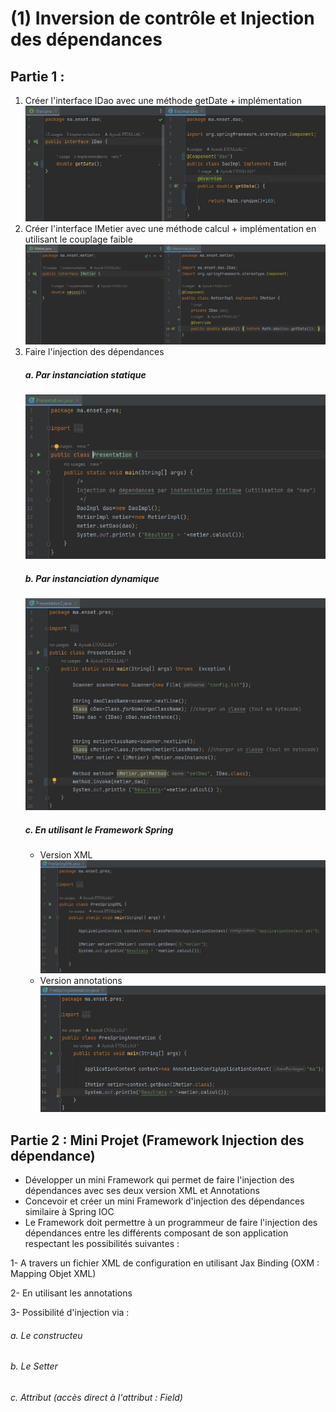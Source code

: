 # (1) Inversion de contrôle et Injection des dépendances

## Partie 1 :
1. Créer l'interface IDao avec une méthode getDate + implémentation
![](images/1.jpg)
2. Créer l'interface IMetier avec une méthode calcul + implémentation en utilisant le couplage faible
![](images/2.jpg)
3. Faire l'injection des dépendances          
   ##### a. Par instanciation statique 
      ![](images/3.a..jpg) 
   ##### b. Par instanciation dynamique   
      ![](images/3.b..jpg)
   ##### c. En utilisant le Framework Spring
      - Version XML
      ![](images/3.c.1..jpg)
      - Version annotations
      ![](images/3.c.2..jpg)
              
## Partie 2 : Mini Projet (Framework Injection des dépendance)
- Développer un mini Framework qui permet de faire l'injection des dépendances avec ses deux version XML et Annotations
- Concevoir et créer un mini Framework d'injection des dépendances similaire à Spring IOC
- Le Framework doit permettre à un programmeur de faire l'injection des dépendances entre les différents composant de son application respectant les possibilités suivantes : 

1- A travers un fichier XML de configuration en utilisant Jax Binding (OXM : Mapping Objet XML)

2- En utilisant les annotations   

3- Possibilité d'injection via :
   ###### a. Le constructeu      
   ###### b. Le Setter
   ###### c. Attribut (accès direct à l'attribut : Field)
